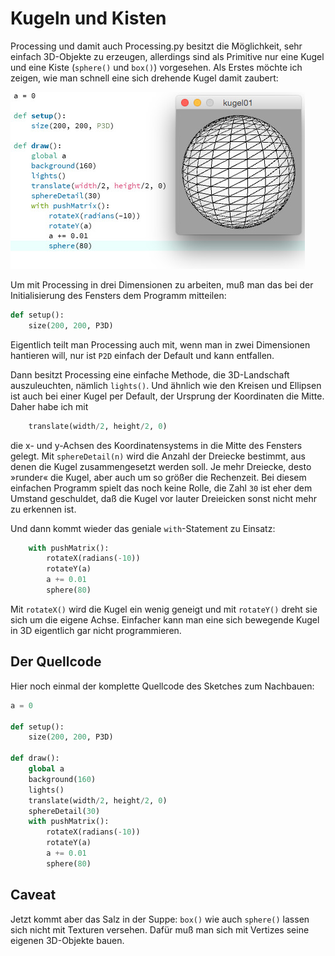 # Kugeln und Kisten

Processing und damit auch Processing.py besitzt die Möglichkeit, sehr einfach 3D-Objekte zu erzeugen, allerdings sind als Primitive nur eine Kugel und eine Kiste (`sphere()` und `box()`) vorgesehen. Als Erstes möchte ich zeigen, wie man schnell eine sich drehende Kugel damit zaubert:

[![Screenshot](images/kugel3d.jpg)](https://www.flickr.com/photos/schockwellenreiter/32057051544/)

Um mit Processing in drei Dimensionen zu arbeiten, muß man das bei der Initialisierung des Fensters dem Programm mitteilen:

~~~python
def setup():
    size(200, 200, P3D)
~~~

Eigentlich teilt man Processing auch mit, wenn man in zwei Dimensionen hantieren will, nur ist `P2D` einfach der Default und kann entfallen.

Dann besitzt Processing eine einfache Methode, die 3D-Landschaft auszuleuchten, nämlich `lights()`. Und ähnlich wie den Kreisen und Ellipsen ist auch bei einer Kugel per Default, der Ursprung der Koordinaten die Mitte. Daher habe ich mit

~~~python
    translate(width/2, height/2, 0)
~~~

die x- und y-Achsen des Koordinatensystems in die Mitte des Fensters gelegt. Mit `sphereDetail(n)` wird die Anzahl der Dreiecke bestimmt, aus denen die Kugel zusammengesetzt werden soll. Je mehr Dreiecke, desto »runder« die Kugel, aber auch um so größer die Rechenzeit. Bei diesem einfachen Programm spielt das noch keine Rolle, die Zahl `30` ist eher dem Umstand geschuldet, daß die Kugel vor lauter Dreieicken sonst nicht mehr zu erkennen ist.

Und dann kommt wieder das geniale `with`-Statement zu Einsatz: 

~~~python
    with pushMatrix():
        rotateX(radians(-10))
        rotateY(a)
        a += 0.01
        sphere(80)
~~~

Mit `rotateX()` wird die Kugel ein wenig geneigt und mit `rotateY()` dreht sie sich um die eigene Achse. Einfacher kann man eine sich bewegende Kugel in 3D eigentlich gar nicht programmieren.

## Der Quellcode

Hier noch einmal der komplette Quellcode des Sketches zum Nachbauen:

~~~python
a = 0

def setup():
    size(200, 200, P3D)

def draw():
    global a
    background(160)
    lights()
    translate(width/2, height/2, 0)
    sphereDetail(30)
    with pushMatrix():
        rotateX(radians(-10))
        rotateY(a)
        a += 0.01
        sphere(80)
~~~

## Caveat

Jetzt kommt aber das Salz in der Suppe: `box()` wie auch `sphere()` lassen sich nicht mit Texturen versehen. Dafür muß man sich mit Vertizes seine eigenen 3D-Objekte bauen.
